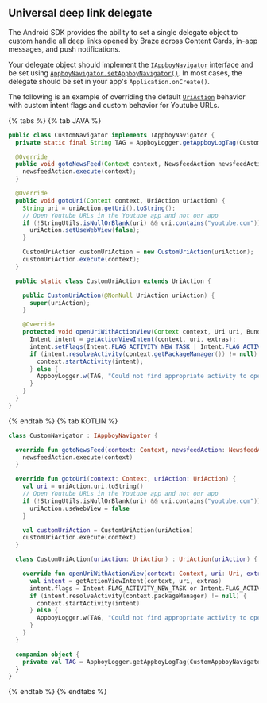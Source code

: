 ## Universal deep link delegate

The Android SDK provides the ability to set a single delegate object to custom handle all deep links opened by Braze across Content Cards, in-app messages, and push notifications.

Your delegate object should implement the [`IAppboyNavigator`][udl-3] interface and be set using [`AppboyNavigator.setAppboyNavigator()`][udl-2]. In most cases, the delegate should be set in your app's `Application.onCreate()`.

The following is an example of overriding the default [`UriAction`][udl-1] behavior with custom intent flags and custom behavior for Youtube URLs. 

{% tabs %}
{% tab JAVA %}

```java
public class CustomNavigator implements IAppboyNavigator {
  private static final String TAG = AppboyLogger.getAppboyLogTag(CustomAppboyNavigator.class);

  @Override
  public void gotoNewsFeed(Context context, NewsfeedAction newsfeedAction) {
    newsfeedAction.execute(context);
  }

  @Override
  public void gotoUri(Context context, UriAction uriAction) {
    String uri = uriAction.getUri().toString();
    // Open Youtube URLs in the Youtube app and not our app
    if (!StringUtils.isNullOrBlank(uri) && uri.contains("youtube.com")) {
      uriAction.setUseWebView(false);
    }

    CustomUriAction customUriAction = new CustomUriAction(uriAction);
    customUriAction.execute(context);
  }

  public static class CustomUriAction extends UriAction {

    public CustomUriAction(@NonNull UriAction uriAction) {
      super(uriAction);
    }

    @Override
    protected void openUriWithActionView(Context context, Uri uri, Bundle extras) {
      Intent intent = getActionViewIntent(context, uri, extras);
      intent.setFlags(Intent.FLAG_ACTIVITY_NEW_TASK | Intent.FLAG_ACTIVITY_CLEAR_TOP | Intent.FLAG_ACTIVITY_SINGLE_TOP);
      if (intent.resolveActivity(context.getPackageManager()) != null) {
        context.startActivity(intent);
      } else {
        AppboyLogger.w(TAG, "Could not find appropriate activity to open for deep link " + uri + ".");
      }
    }
  }
}
```

{% endtab %}
{% tab KOTLIN %}

```kotlin
class CustomNavigator : IAppboyNavigator {

  override fun gotoNewsFeed(context: Context, newsfeedAction: NewsfeedAction) {
    newsfeedAction.execute(context)
  }

  override fun gotoUri(context: Context, uriAction: UriAction) {
    val uri = uriAction.uri.toString()
    // Open Youtube URLs in the Youtube app and not our app
    if (!StringUtils.isNullOrBlank(uri) && uri.contains("youtube.com")) {
      uriAction.useWebView = false
    }

    val customUriAction = CustomUriAction(uriAction)
    customUriAction.execute(context)
  }

  class CustomUriAction(uriAction: UriAction) : UriAction(uriAction) {

    override fun openUriWithActionView(context: Context, uri: Uri, extras: Bundle) {
      val intent = getActionViewIntent(context, uri, extras)
      intent.flags = Intent.FLAG_ACTIVITY_NEW_TASK or Intent.FLAG_ACTIVITY_CLEAR_TOP or Intent.FLAG_ACTIVITY_SINGLE_TOP
      if (intent.resolveActivity(context.packageManager) != null) {
        context.startActivity(intent)
      } else {
        AppboyLogger.w(TAG, "Could not find appropriate activity to open for deep link $uri.")
      }
    }
  }

  companion object {
    private val TAG = AppboyLogger.getAppboyLogTag(CustomAppboyNavigator::class.java)
  }
}
```

{% endtab %}
{% endtabs %}

[udl-1]: https://appboy.github.io/appboy-android-sdk/javadocs/com/appboy/ui/actions/UriAction.html
[udl-2]: https://appboy.github.io/appboy-android-sdk/javadocs/com/appboy/ui/AppboyNavigator.html#setAppboyNavigator-com.appboy.IAppboyNavigator-
[udl-3]: https://appboy.github.io/appboy-android-sdk/javadocs/com/appboy/IAppboyNavigator.html

